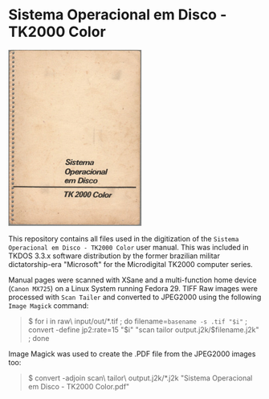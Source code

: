 # Sistema Operacional em Disco - TK2000 Color
![Capa](/capa.jpg "Sistema Operacional em Disco - TK2000 Color")

This repository contains all files used in the digitization of the `Sistema Operacional em Disco - TK2000 Color` user manual. This was included in TKDOS 3.3.x software distribution by the former brazilian militar dictatorship-era "Microsoft" for the Microdigital TK2000 computer series.

Manual pages were scanned with XSane and a multi-function home device (`Canon MX725`) on a Linux System running Fedora 29. TIFF Raw images were processed with `Scan Tailer` and converted to JPEG2000 using the following `Image Magick` command: 

> $ for i in raw\ input/out/*.tif ; do filename=`basename -s .tif "$i"` ; convert -define jp2:rate=15 "$i" "scan tailor output.j2k/$filename.j2k" ; done

Image Magick was used to create the .PDF file from the JPEG2000 images too:

> $ convert -adjoin scan\ tailor\ output.j2k/*.j2k "Sistema Operacional em Disco - TK2000 Color.pdf" 

